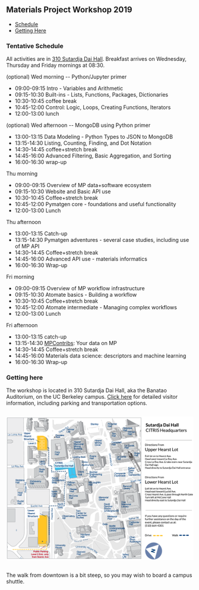 ## Materials Project Workshop 2019

* [Schedule](#schedule)
* [Getting Here](#getting-here)

### Tentative Schedule

All activities are in [310 Sutardja Dai Hall](#getting-here).
Breakfast arrives on Wednesday, Thursday and Friday mornings at 08:30.

(optional) Wed morning -- Python/Jupyter primer
* 09:00-09:15 Intro - Variables and Arithmetic
* 09:15-10:30 Built-ins - Lists, Functions, Packages, Dictionaries
* 10:30-10:45 coffee break
* 10:45-12:00 Control: Logic, Loops, Creating Functions, Iterators
* 12:00-13:00 lunch

(optional) Wed afternoon -- MongoDB using Python primer 
* 13:00-13:15 Data Modeling - Python Types to JSON to MongoDB
* 13:15-14:30 Listing, Counting, Finding, and Dot Notation
* 14:30-14:45 coffee+stretch break
* 14:45-16:00 Advanced Filtering, Basic Aggregation, and Sorting
* 16:00-16:30 wrap-up

Thu morning
* 09:00-09:15 Overview of MP data+software ecosystem
* 09:15-10:30 Website and Basic API use
* 10:30-10:45 Coffee+stretch break
* 10:45-12:00 Pymatgen core - foundations and useful functionality
* 12:00-13:00 Lunch

Thu afternoon
* 13:00-13:15 Catch-up
* 13:15-14:30 Pymatgen adventures - several case studies, including use of MP API
* 14:30-14:45 Coffee+stretch break
* 14:45-16:00 Advanced API use - materials informatics
* 16:00-16:30 Wrap-up

Fri morning
* 09:00-09:15 Overview of MP workflow infrastructure
* 09:15-10:30 Atomate basics - Building a workflow
* 10:30-10:45 Coffee+stretch break
* 10:45-12:00 Atomate intermediate - Managing complex workflows
* 12:00-13:00 Lunch

Fri afternoon
* 13:00-13:15 catch-up
* 13:15-14:30 [MPContribs](https://mpcontribs.org): Your data on MP
* 14:30-14:45 Coffee+stretch break
* 14:45-16:00 Materials data science: descriptors and machine learning
* 16:00-16:30 Wrap-up

### Getting here
The workshop is located in 310 Sutardja Dai Hall, aka the Banatao Auditorium, on the UC Berkeley campus.
[Click here](https://citris-uc.org/visitor-information/) for detailed visitor information, including parking and
transportation options.

<img src="static/img/banatao-map.png" alt="campus map highlighting Sutardja Dai Hall"
     style="margin: 1em 0; width=800px">

The walk from downtown is a bit steep, so you may wish to board a campus shuttle.
